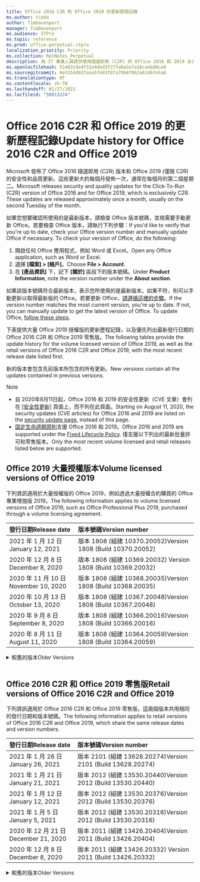 ```yaml
---
title: Office 2016 C2R 和 Office 2019 的更新歷程記錄
ms.author: timda
author: TimDavenport
manager: TimDavenport
ms.audience: ITPro
ms.topic: reference
ms.prod: office-perpetual-itpro
localization_priority: Priority
ms.collection: RelNotes_Perpetual
description: 為 IT 專業人員提供使用隨選即用 (C2R) 的 Office 2016 和 2019 永久版本的更新歷程記錄
ms.openlocfilehash: 51483c9e4f31e4ded3f277a8a5a7a16caebd0ce0
ms.sourcegitcommit: 0e5154d937aaa5fd45f8fa79b8f0b2a614b7e5a0
ms.translationtype: HT
ms.contentlocale: zh-TW
ms.lasthandoff: 01/27/2021
ms.locfileid: "50013224"
---
```

# <a name="update-history-for-office-2016-c2r-and-office-2019"></a><span data-ttu-id="8b107-103">Office 2016 C2R 和 Office 2019 的更新歷程記錄</span><span class="sxs-lookup"><span data-stu-id="8b107-103">Update history for Office 2016 C2R and Office 2019</span></span>

<span data-ttu-id="8b107-p101">Microsoft 發佈了 Office 2016 隨選即用 (C2R) 版本和 Office 2019 (僅限 C2R) 的安全性和品質更新。這些更新大約每個月發佈一次，通常在每個月的第二個星期二。</span><span class="sxs-lookup"><span data-stu-id="8b107-p101">Microsoft releases security and quality updates for the Click-To-Run (C2R) version of Office 2016 and for Office 2019, which is exclusively C2R. These updates are released approximately once a month, usually on the second Tuesday of the month.</span></span>

<span data-ttu-id="8b107-p102">如果您想要確認所使用的是最新版本，請檢查 Office 版本號碼，並視需要手動更新 Office。若要檢查 Office 版本，請執行下列步驟：</span><span class="sxs-lookup"><span data-stu-id="8b107-p102">If you'd like to verify that you're up to date, check your Office version number and manually update Office if necessary. To check your version of Office, do the following:</span></span>

  1.    <span data-ttu-id="8b107-108">開啟任何 Office 應用程式，例如 Word 或 Excel。</span><span class="sxs-lookup"><span data-stu-id="8b107-108">Open any Office application, such as Word or Excel.</span></span>
  2.    <span data-ttu-id="8b107-109">選擇 **[檔案] > [帳戶]**。</span><span class="sxs-lookup"><span data-stu-id="8b107-109">Choose **File > Account**.</span></span>
  3.    <span data-ttu-id="8b107-110">在 **[產品資訊]** 下，記下 **[關於]** 區段下的版本號碼。</span><span class="sxs-lookup"><span data-stu-id="8b107-110">Under **Product Information**, note the version number under the **About section**.</span></span>

<span data-ttu-id="8b107-p103">如果該版本號碼符合最新版本，表示您所使用的是最新版本。如果不符，則可以手動更新以取得最新版的 Office。若要更新 Office，[請遵循這裡的步驟](https://support.office.com/article/2ab296f3-7f03-43a2-8e50-46de917611c5)。</span><span class="sxs-lookup"><span data-stu-id="8b107-p103">If the version number matches the most current version, you're up to date. If not, you can manually update to get the latest version of Office. To update Office, [follow these steps](https://support.office.com/article/2ab296f3-7f03-43a2-8e50-46de917611c5).</span></span>


<span data-ttu-id="8b107-114">下表提供大量 Office 2019 授權版的更新歷程記錄，以及優先列出最新發行日期的 Office 2016 C2R 和 Office 2019 零售版。</span><span class="sxs-lookup"><span data-stu-id="8b107-114">The following tables provide the update history for the volume licensed version of Office 2019, as well as the retail versions of Office 2016 C2R and Office 2019, with the most recent release date listed first.</span></span>

<span data-ttu-id="8b107-115">新的版本會包含先前版本所包含的所有更新。</span><span class="sxs-lookup"><span data-stu-id="8b107-115">New versions contain all the updates contained in previous versions.</span></span>


 > [!NOTE]
> - <span data-ttu-id="8b107-116">自 2020年8月11日起，Office 2016 和 2019 的安全性更新（CVE 文章）會列在 [[安全性更新]](https://docs.microsoft.com/officeupdates/microsoft365-apps-security-updates) 頁面上，而不列在此頁面。</span><span class="sxs-lookup"><span data-stu-id="8b107-116">Starting on August 11, 2020, the security updates (CVE articles) for Office 2016 and 2019 are listed on the [security update page](https://docs.microsoft.com/officeupdates/microsoft365-apps-security-updates), instead of this page.</span></span> 
> - <span data-ttu-id="8b107-117">[固定生命週期原則](https://docs.microsoft.com/lifecycle/policies/fixed)支援 Office 2016 和 2019。</span><span class="sxs-lookup"><span data-stu-id="8b107-117">Office 2016 and 2019 are supported under the [Fixed Lifecycle Policy](https://docs.microsoft.com/lifecycle/policies/fixed).</span></span> <span data-ttu-id="8b107-118">僅支援以下列出的最新批量許可和零售版本。</span><span class="sxs-lookup"><span data-stu-id="8b107-118">Only the most recent volume licensed and retail releases listed below are supported.</span></span>


## <a name="volume-licensed-versions-of-office-2019"></a><span data-ttu-id="8b107-119">Office 2019 大量授權版本</span><span class="sxs-lookup"><span data-stu-id="8b107-119">Volume licensed versions of Office 2019</span></span>
<span data-ttu-id="8b107-120">下列資訊適用於大量授權版的 Office 2019，例如透過大量授權合約購買的 Office 專業增強版 2019。</span><span class="sxs-lookup"><span data-stu-id="8b107-120">The following information applies to volume licensed versions of Office 2019, such as Office Professional Plus 2019, purchased through a volume licensing agreement.</span></span>

[//]: # (DO NOT REMOVE VL TABLE START)


|<span data-ttu-id="8b107-122">**發行日期**</span><span class="sxs-lookup"><span data-stu-id="8b107-122">**Release date**</span></span>|<span data-ttu-id="8b107-123">**版本號碼**</span><span class="sxs-lookup"><span data-stu-id="8b107-123">**Version number**</span></span>|
|:-----|:-----|
|<span data-ttu-id="8b107-124">2021 年 1 月 12 日</span><span class="sxs-lookup"><span data-stu-id="8b107-124">January 12, 2021</span></span>|<span data-ttu-id="8b107-125">版本 1808 (組建 10370.20052)</span><span class="sxs-lookup"><span data-stu-id="8b107-125">Version 1808 (Build 10370.20052)</span></span>|
|<span data-ttu-id="8b107-126">2020 年 12 月 8 日</span><span class="sxs-lookup"><span data-stu-id="8b107-126">December 8, 2020</span></span>|<span data-ttu-id="8b107-127">版本 1808 (組建 10369.20032) </span><span class="sxs-lookup"><span data-stu-id="8b107-127">Version 1808 (Build 10369.20032)</span></span>|
|<span data-ttu-id="8b107-128">2020 年 11 月 10 日</span><span class="sxs-lookup"><span data-stu-id="8b107-128">November 10, 2020</span></span>|<span data-ttu-id="8b107-129">版本 1808 (組建 10368.20035)</span><span class="sxs-lookup"><span data-stu-id="8b107-129">Version 1808 (Build 10368.20035)</span></span>|
|<span data-ttu-id="8b107-130">2020 年 10 月 13 日</span><span class="sxs-lookup"><span data-stu-id="8b107-130">October 13, 2020</span></span>|<span data-ttu-id="8b107-131">版本 1808 (組建 10367.20048)</span><span class="sxs-lookup"><span data-stu-id="8b107-131">Version 1808 (Build 10367.20048)</span></span>|
|<span data-ttu-id="8b107-132">2020 年 9 月 8 日</span><span class="sxs-lookup"><span data-stu-id="8b107-132">September 8, 2020</span></span>|<span data-ttu-id="8b107-133">版本 1808 (組建 10366.20016)</span><span class="sxs-lookup"><span data-stu-id="8b107-133">Version 1808 (Build 10366.20016)</span></span>|
|<span data-ttu-id="8b107-134">2020 年 8 月 11 日</span><span class="sxs-lookup"><span data-stu-id="8b107-134">August 11, 2020</span></span>|<span data-ttu-id="8b107-135">版本 1808 (組建 10364.20059)</span><span class="sxs-lookup"><span data-stu-id="8b107-135">Version 1808 (Build 10364.20059)</span></span>|


[//]: # (DO NOT REMOVE VL TABLE END)

<details>
<summary><span data-ttu-id="8b107-137">較舊的版本</span><span class="sxs-lookup"><span data-stu-id="8b107-137">Older Versions</span></span></summary>
 

[//]: # (DO NOT REMOVE VL OLD TABLE START)


|<span data-ttu-id="8b107-139">**發行日期**</span><span class="sxs-lookup"><span data-stu-id="8b107-139">**Release date**</span></span>|<span data-ttu-id="8b107-140">**版本號碼**</span><span class="sxs-lookup"><span data-stu-id="8b107-140">**Version number**</span></span>|
|:-----|:-----|
|<span data-ttu-id="8b107-141">2020 年 7 月 14 日</span><span class="sxs-lookup"><span data-stu-id="8b107-141">July 14, 2020</span></span>   |<span data-ttu-id="8b107-142">版本 1808 (組建 10363.20015)</span><span class="sxs-lookup"><span data-stu-id="8b107-142">Version 1808 (Build 10363.20015)</span></span>  |
|<span data-ttu-id="8b107-143">2020 年 6 月 9 日</span><span class="sxs-lookup"><span data-stu-id="8b107-143">June 9, 2020</span></span>   |<span data-ttu-id="8b107-144">版本 1808 (組建 10361.20002)</span><span class="sxs-lookup"><span data-stu-id="8b107-144">Version 1808 (Build 10361.20002)</span></span>  |
|<span data-ttu-id="8b107-145">2020 年 5 月 12 日</span><span class="sxs-lookup"><span data-stu-id="8b107-145">May 12, 2020</span></span>   |<span data-ttu-id="8b107-146">版本 1808 (組建 10359.20023)</span><span class="sxs-lookup"><span data-stu-id="8b107-146">Version 1808 (Build 10359.20023)</span></span>  |
|<span data-ttu-id="8b107-147">2020 年 4 月 14 日</span><span class="sxs-lookup"><span data-stu-id="8b107-147">April 14, 2020</span></span>   |<span data-ttu-id="8b107-148">版本 1808 (組建 10358.20061)</span><span class="sxs-lookup"><span data-stu-id="8b107-148">Version 1808 (Build 10358.20061)</span></span>  |
|<span data-ttu-id="8b107-149">2020 年 3 月 10 日</span><span class="sxs-lookup"><span data-stu-id="8b107-149">March 10, 2020</span></span>   |<span data-ttu-id="8b107-150">版本 1808 (組建 10357.20081)</span><span class="sxs-lookup"><span data-stu-id="8b107-150">Version 1808 (Build 10357.20081)</span></span>  |
|<span data-ttu-id="8b107-151">2020 年 2 月 11 日</span><span class="sxs-lookup"><span data-stu-id="8b107-151">February 11, 2020</span></span>   |<span data-ttu-id="8b107-152">版本 1808 (組建 10356.20006)</span><span class="sxs-lookup"><span data-stu-id="8b107-152">Version 1808 (Build 10356.20006)</span></span>  |


[//]: # (DO NOT REMOVE VL OLD TABLE END)

</details>


<br/>

## <a name="retail-versions-of-office-2016-c2r-and-office-2019"></a><span data-ttu-id="8b107-154">Office 2016 C2R 和 Office 2019 零售版</span><span class="sxs-lookup"><span data-stu-id="8b107-154">Retail versions of Office 2016 C2R and Office 2019</span></span>
<span data-ttu-id="8b107-155">下列資訊適用於 Office 2016 C2R 和 Office 2019 零售版，這兩個版本共用相同的發行日期和版本號碼。</span><span class="sxs-lookup"><span data-stu-id="8b107-155">The following information applies to retail versions of Office 2016 C2R and Office 2019, which share the same release dates and version numbers.</span></span>

[//]: # (DO NOT REMOVE RETAIL TABLE START)


|<span data-ttu-id="8b107-157">**發行日期**</span><span class="sxs-lookup"><span data-stu-id="8b107-157">**Release date**</span></span>|<span data-ttu-id="8b107-158">**版本號碼**</span><span class="sxs-lookup"><span data-stu-id="8b107-158">**Version number**</span></span>|
|:-----|:-----|
|<span data-ttu-id="8b107-159">2021 年 1 月 26 日</span><span class="sxs-lookup"><span data-stu-id="8b107-159">January 26, 2021</span></span>|<span data-ttu-id="8b107-160">版本 2101 (組建 13628.20274)</span><span class="sxs-lookup"><span data-stu-id="8b107-160">Version 2101 (Build 13628.20274)</span></span>|
|<span data-ttu-id="8b107-161">2021 年 1 月 21 日</span><span class="sxs-lookup"><span data-stu-id="8b107-161">January 21, 2021</span></span>|<span data-ttu-id="8b107-162">版本 2012 (組建 13530.20440)</span><span class="sxs-lookup"><span data-stu-id="8b107-162">Version 2012 (Build 13530.20440)</span></span>|
|<span data-ttu-id="8b107-163">2021 年 1 月 12 日</span><span class="sxs-lookup"><span data-stu-id="8b107-163">January 12, 2021</span></span>|<span data-ttu-id="8b107-164">版本 2012 (組建 13530.20376)</span><span class="sxs-lookup"><span data-stu-id="8b107-164">Version 2012 (Build 13530.20376)</span></span>|
|<span data-ttu-id="8b107-165">2021 年 1 月 5 日</span><span class="sxs-lookup"><span data-stu-id="8b107-165">January 5, 2021</span></span>|<span data-ttu-id="8b107-166">版本 2012 (組建 13530.20316)</span><span class="sxs-lookup"><span data-stu-id="8b107-166">Version 2012 (Build 13530.20316)</span></span>|
|<span data-ttu-id="8b107-167">2020 年 12 月 21 日</span><span class="sxs-lookup"><span data-stu-id="8b107-167">December 21, 2020</span></span>|<span data-ttu-id="8b107-168">版本 2011 (組建 13426.20404)</span><span class="sxs-lookup"><span data-stu-id="8b107-168">Version 2011 (Build 13426.20404)</span></span>|
|<span data-ttu-id="8b107-169">2020 年 12 月 8 日</span><span class="sxs-lookup"><span data-stu-id="8b107-169">December 8, 2020</span></span>|<span data-ttu-id="8b107-170">版本 2011 (組建 13426.20332) </span><span class="sxs-lookup"><span data-stu-id="8b107-170">Version 2011 (Build 13426.20332)</span></span>|


[//]: # (DO NOT REMOVE RETAIL TABLE END)

<details>
<summary><span data-ttu-id="8b107-172">較舊的版本</span><span class="sxs-lookup"><span data-stu-id="8b107-172">Older Versions</span></span></summary>
 

[//]: # (DO NOT REMOVE RETAIL OLD TABLE START)


|<span data-ttu-id="8b107-174">**發行日期**</span><span class="sxs-lookup"><span data-stu-id="8b107-174">**Release date**</span></span>|<span data-ttu-id="8b107-175">**版本號碼**</span><span class="sxs-lookup"><span data-stu-id="8b107-175">**Version number**</span></span>|
|:-----|:-----|
|<span data-ttu-id="8b107-176">2020 年 12 月 2 日</span><span class="sxs-lookup"><span data-stu-id="8b107-176">December 2, 2020</span></span>|<span data-ttu-id="8b107-177">版本 2011 (組建 13426.20308)</span><span class="sxs-lookup"><span data-stu-id="8b107-177">Version 2011 (Build 13426.20308)</span></span>|
|<span data-ttu-id="8b107-178">2020 年 11 月 30 日</span><span class="sxs-lookup"><span data-stu-id="8b107-178">November 30, 2020</span></span>|<span data-ttu-id="8b107-179">版本 2011 (組建 13426.20294)</span><span class="sxs-lookup"><span data-stu-id="8b107-179">Version 2011 (Build 13426.20294)</span></span>|
|<span data-ttu-id="8b107-180">2020 年 11 月 23 日</span><span class="sxs-lookup"><span data-stu-id="8b107-180">November 23, 2020</span></span>|<span data-ttu-id="8b107-181">版本 2011 (組建 13426.20274)</span><span class="sxs-lookup"><span data-stu-id="8b107-181">Version 2011 (Build 13426.20274)</span></span>|
|<span data-ttu-id="8b107-182">2020 年 11 月 17 日</span><span class="sxs-lookup"><span data-stu-id="8b107-182">November 17, 2020</span></span>|<span data-ttu-id="8b107-183">版本 2010 (組建 13328.20408)</span><span class="sxs-lookup"><span data-stu-id="8b107-183">Version 2010 (Build 13328.20408)</span></span>|
|<span data-ttu-id="8b107-184">2020 年 11 月 10 日</span><span class="sxs-lookup"><span data-stu-id="8b107-184">November 10, 2020</span></span>|<span data-ttu-id="8b107-185">版本 2010 (組建 13328.20356)</span><span class="sxs-lookup"><span data-stu-id="8b107-185">Version 2010 (Build 13328.20356)</span></span>|
|<span data-ttu-id="8b107-186">2020 年 10 月 27 日</span><span class="sxs-lookup"><span data-stu-id="8b107-186">October 27, 2020</span></span>|<span data-ttu-id="8b107-187">版本 2010 (組建 13328.20292)</span><span class="sxs-lookup"><span data-stu-id="8b107-187">Version 2010 (Build 13328.20292)</span></span>|
|<span data-ttu-id="8b107-188">2020 年 10 月 21 日</span><span class="sxs-lookup"><span data-stu-id="8b107-188">October 21, 2020</span></span>|<span data-ttu-id="8b107-189">版本 2009 (組建 13231.20418)</span><span class="sxs-lookup"><span data-stu-id="8b107-189">Version 2009 (Build 13231.20418)</span></span>|
|<span data-ttu-id="8b107-190">2020 年 10 月 13 日</span><span class="sxs-lookup"><span data-stu-id="8b107-190">October 13, 2020</span></span>|<span data-ttu-id="8b107-191">版本 2009 (組建 13231.20390)</span><span class="sxs-lookup"><span data-stu-id="8b107-191">Version 2009 (Build 13231.20390)</span></span>|
|<span data-ttu-id="8b107-192">2020 年 10 月 8 日</span><span class="sxs-lookup"><span data-stu-id="8b107-192">October 8, 2020</span></span>|<span data-ttu-id="8b107-193">版本 2009 (組建 13231.20368)</span><span class="sxs-lookup"><span data-stu-id="8b107-193">Version 2009 (Build 13231.20368)</span></span>|
|<span data-ttu-id="8b107-194">2020 年 9 月 28 日</span><span class="sxs-lookup"><span data-stu-id="8b107-194">September 28, 2020</span></span>|<span data-ttu-id="8b107-195">版本 2009 (組建 13231.20262)</span><span class="sxs-lookup"><span data-stu-id="8b107-195">Version 2009 (Build 13231.20262)</span></span>|
|<span data-ttu-id="8b107-196">2020 年 9 月 22 日</span><span class="sxs-lookup"><span data-stu-id="8b107-196">September 22, 2020</span></span>|<span data-ttu-id="8b107-197">版本 2008 (組建 13127.20508)</span><span class="sxs-lookup"><span data-stu-id="8b107-197">Version 2008 (Build 13127.20508)</span></span>|
|<span data-ttu-id="8b107-198">2020 年 9 月 9 日</span><span class="sxs-lookup"><span data-stu-id="8b107-198">September 9, 2020</span></span>|<span data-ttu-id="8b107-199">版本 2008 (組建 13127.20408)</span><span class="sxs-lookup"><span data-stu-id="8b107-199">Version 2008 (Build 13127.20408)</span></span>|
|<span data-ttu-id="8b107-200">2020 年 8 月 31 日</span><span class="sxs-lookup"><span data-stu-id="8b107-200">August 31, 2020</span></span>|<span data-ttu-id="8b107-201">版本 2008 (組建 13127.20296)</span><span class="sxs-lookup"><span data-stu-id="8b107-201">Version 2008 (Build 13127.20296)</span></span>|
|<span data-ttu-id="8b107-202">2020 年 8 月 25 日</span><span class="sxs-lookup"><span data-stu-id="8b107-202">August 25, 2020</span></span>|<span data-ttu-id="8b107-203">版本 2007 (組建 13029.20460)</span><span class="sxs-lookup"><span data-stu-id="8b107-203">Version 2007 (Build 13029.20460)</span></span>|
|<span data-ttu-id="8b107-204">2020 年 8 月 11 日</span><span class="sxs-lookup"><span data-stu-id="8b107-204">August 11, 2020</span></span>|<span data-ttu-id="8b107-205">版本 2007 (組建 13029.20344)</span><span class="sxs-lookup"><span data-stu-id="8b107-205">Version 2007 (Build 13029.20344)</span></span>|
|<span data-ttu-id="8b107-206">2020 年 7 月 30 日</span><span class="sxs-lookup"><span data-stu-id="8b107-206">July 30, 2020</span></span>|<span data-ttu-id="8b107-207">版本 2007 (組建 13029.20308)</span><span class="sxs-lookup"><span data-stu-id="8b107-207">Version 2007 (Build 13029.20308)</span></span>  |
|<span data-ttu-id="8b107-208">2020 年 7 月 28 日</span><span class="sxs-lookup"><span data-stu-id="8b107-208">July 28, 2020</span></span>|<span data-ttu-id="8b107-209">版本 2006 (組建 13001.20498)</span><span class="sxs-lookup"><span data-stu-id="8b107-209">Version 2006 (Build 13001.20498)</span></span>  |
|<span data-ttu-id="8b107-210">2020 年 7 月 14 日</span><span class="sxs-lookup"><span data-stu-id="8b107-210">July 14, 2020</span></span>|<span data-ttu-id="8b107-211">版本 2006 (組建13001.20384)</span><span class="sxs-lookup"><span data-stu-id="8b107-211">Version 2006 (Build 13001.20384)</span></span>  |
|<span data-ttu-id="8b107-212">2020 年 6 月 30 日</span><span class="sxs-lookup"><span data-stu-id="8b107-212">June 30, 2020</span></span>|<span data-ttu-id="8b107-213">版本 2006 (組建 13001.20266)</span><span class="sxs-lookup"><span data-stu-id="8b107-213">Version 2006 (Build 13001.20266)</span></span>  |
|<span data-ttu-id="8b107-214">2020 年 6 月 24 日</span><span class="sxs-lookup"><span data-stu-id="8b107-214">June 24, 2020</span></span>|<span data-ttu-id="8b107-215">版本 2005 (組建 12827.20470)</span><span class="sxs-lookup"><span data-stu-id="8b107-215">Version 2005 (Build 12827.20470)</span></span>  |
|<span data-ttu-id="8b107-216">2020 年 6 月 9 日</span><span class="sxs-lookup"><span data-stu-id="8b107-216">June 9, 2020</span></span>|<span data-ttu-id="8b107-217">版本 2005 (組建 12827.20336)</span><span class="sxs-lookup"><span data-stu-id="8b107-217">Version 2005 (Build 12827.20336)</span></span>  |
|<span data-ttu-id="8b107-218">2020 年 6 月 2 日</span><span class="sxs-lookup"><span data-stu-id="8b107-218">June 2, 2020</span></span>|<span data-ttu-id="8b107-219">版本 2005 (組建 12827.20268)</span><span class="sxs-lookup"><span data-stu-id="8b107-219">Version 2005 (Build 12827.20268)</span></span>  |
|<span data-ttu-id="8b107-220">2020 年 5 月 21 日</span><span class="sxs-lookup"><span data-stu-id="8b107-220">May 21, 2020</span></span>|<span data-ttu-id="8b107-221">版本 2004 (組建 12730.20352)</span><span class="sxs-lookup"><span data-stu-id="8b107-221">Version 2004 (Build 12730.20352)</span></span>  |
|<span data-ttu-id="8b107-222">2020 年 5 月 12 日</span><span class="sxs-lookup"><span data-stu-id="8b107-222">May 12, 2020</span></span>|<span data-ttu-id="8b107-223">版本 2004 (組建 12730.20270)</span><span class="sxs-lookup"><span data-stu-id="8b107-223">Version 2004 (Build 12730.20270)</span></span>  |
|<span data-ttu-id="8b107-224">2020 年 5 月 4 日</span><span class="sxs-lookup"><span data-stu-id="8b107-224">May 4, 2020</span></span>|<span data-ttu-id="8b107-225">版本 2004 (組建 12730.20250)</span><span class="sxs-lookup"><span data-stu-id="8b107-225">Version 2004 (Build 12730.20250)</span></span>  |
|<span data-ttu-id="8b107-226">2020 年 4 月 29 日</span><span class="sxs-lookup"><span data-stu-id="8b107-226">April 29, 2020</span></span>|<span data-ttu-id="8b107-227">版本 2004 (組建 12730.20236)</span><span class="sxs-lookup"><span data-stu-id="8b107-227">Version 2004 (Build 12730.20236)</span></span>  |
|<span data-ttu-id="8b107-228">2020 年 4 月 15 日</span><span class="sxs-lookup"><span data-stu-id="8b107-228">April 15, 2020</span></span>|<span data-ttu-id="8b107-229">版本 2003 (組建 12624.20466)</span><span class="sxs-lookup"><span data-stu-id="8b107-229">Version 2003 (Build 12624.20466)</span></span>  |
|<span data-ttu-id="8b107-230">2020 年 4 月 14 日</span><span class="sxs-lookup"><span data-stu-id="8b107-230">April 14, 2020</span></span>|<span data-ttu-id="8b107-231">版本 2003 (組建 12624.20442)</span><span class="sxs-lookup"><span data-stu-id="8b107-231">Version 2003 (Build 12624.20442)</span></span>  |
|<span data-ttu-id="8b107-232">2020 年 3 月 31 日</span><span class="sxs-lookup"><span data-stu-id="8b107-232">March 31, 2020</span></span>|<span data-ttu-id="8b107-233">版本 2003 (組建 12624.20382)</span><span class="sxs-lookup"><span data-stu-id="8b107-233">Version 2003 (Build 12624.20382)</span></span>  |
|<span data-ttu-id="8b107-234">2020 年 3 月 25 日</span><span class="sxs-lookup"><span data-stu-id="8b107-234">March 25, 2020</span></span>|<span data-ttu-id="8b107-235">版本 2003 (組建 12624.20320)</span><span class="sxs-lookup"><span data-stu-id="8b107-235">Version 2003 (Build 12624.20320)</span></span>  |
|<span data-ttu-id="8b107-236">2020 年 3 月 10 日</span><span class="sxs-lookup"><span data-stu-id="8b107-236">March 10, 2020</span></span>|<span data-ttu-id="8b107-237">版本 2002 (組建 12527.20278)</span><span class="sxs-lookup"><span data-stu-id="8b107-237">Version 2002 (Build 12527.20278)</span></span>  |
|<span data-ttu-id="8b107-238">2020 年 3 月 1 日</span><span class="sxs-lookup"><span data-stu-id="8b107-238">March 1, 2020</span></span>   |<span data-ttu-id="8b107-239">版本 2002 (組建 12527.20242)</span><span class="sxs-lookup"><span data-stu-id="8b107-239">Version 2002 (Build 12527.20242)</span></span>  |


[//]: # (DO NOT REMOVE RETAIL OLD TABLE END)


</details>






